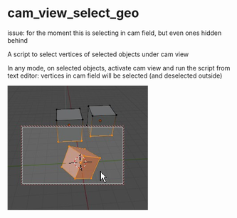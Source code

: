 # cam_view_select_geo

issue: for the moment this is selecting in cam field, but even ones hidden behind

A script to select vertices of selected objects under cam view

In any mode, on selected objects, activate cam view and run the script from text editor:
vertices in cam field will be selected (and deselected outside)

![](Blender.jpg)
